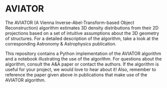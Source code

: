 # AVIATOR

The AVIATOR (A Vienna Inverse-Abel-Transform-based Object Reconstruction) algorithm estimates 3D density distributions from their 2D projections based on a set of intuitive assumptions about the 3D geometry of structures. For a detailed description of the algorithm, take a look at the corresponding Astronomy & Astrophysics publication.

This repository contains a Python implementation of the AVIATOR algorithm and a notebook illustrating the use of the algorithm. For questions about the algorithm, consult the A&A paper or contact the authors. If the algorithm is useful for your project, we would love to hear about it! Also, remember to reference the paper given above in publications that make use of the AVIATOR algorithm.
